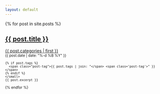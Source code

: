 ```yaml
---
layout: default
---
```


{% for post in site.posts %}

  <article>
  <div class="post-header-wrapper">
    <h2 class="no-margin-bottom">
      <a href="{{ post.url }}">
        {{ post.title }}
      </a>
    </h2>
    <span>
    <a class="post-category-link" href="/categories/{{ post.categories | first | slugify }}/">{{ post.categories | first }}</a>
    </span>
  
  </div>
    <small>{{ post.date | date: "%-d %B %Y" }}

    {% if post.tags %}
      <span class="post-tag">{{ post.tags | join: "</span> <span class='post-tag'>" }}</span>
    {% endif %}
    </small>
    {{ post.excerpt }}
  </article>
{% endfor %}
